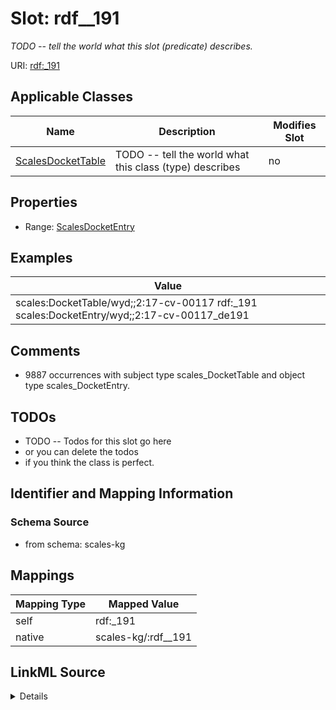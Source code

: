 

# Slot: rdf__191


_TODO -- tell the world what this slot (predicate) describes._





URI: [rdf:_191](http://www.w3.org/1999/02/22-rdf-syntax-ns#_191)



<!-- no inheritance hierarchy -->





## Applicable Classes

| Name | Description | Modifies Slot |
| --- | --- | --- |
| [ScalesDocketTable](../classes/ScalesDocketTable.md) | TODO -- tell the world what this class (type) describes |  no  |







## Properties

* Range: [ScalesDocketEntry](../classes/ScalesDocketEntry.md)






## Examples

| Value |
| --- |
| scales:DocketTable/wyd;;2:17-cv-00117 rdf:_191 scales:DocketEntry/wyd;;2:17-cv-00117_de191 |

## Comments

* 9887 occurrences with subject type scales_DocketTable and object type scales_DocketEntry.

## TODOs

* TODO -- Todos for this slot go here
* or you can delete the todos
* if you think the class is perfect.

## Identifier and Mapping Information







### Schema Source


* from schema: scales-kg




## Mappings

| Mapping Type | Mapped Value |
| ---  | ---  |
| self | rdf:_191 |
| native | scales-kg/:rdf__191 |




## LinkML Source

<details>
```yaml
name: rdf__191
description: TODO -- tell the world what this slot (predicate) describes.
todos:
- TODO -- Todos for this slot go here
- or you can delete the todos
- if you think the class is perfect.
comments:
- 9887 occurrences with subject type scales_DocketTable and object type scales_DocketEntry.
examples:
- value: scales:DocketTable/wyd;;2:17-cv-00117 rdf:_191 scales:DocketEntry/wyd;;2:17-cv-00117_de191
from_schema: scales-kg
rank: 1000
slot_uri: rdf:_191
alias: rdf__191
domain_of:
- scales_DocketTable
range: scales_DocketEntry

```
</details>